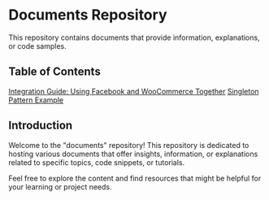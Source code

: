 # Documents Repository

This repository contains documents that provide information, explanations, or code samples.

## Table of Contents
[Integration Guide: Using Facebook and WooCommerce Together](https://kripsmansi.github.io/blogs/php-oop-singleton-pattern)
[Singleton Pattern Example](https://kripsmansi.github.io/blogs/php-oop-singleton-pattern)

## Introduction

Welcome to the "documents" repository! This repository is dedicated to hosting various documents that offer insights, information, or explanations related to specific topics, code snippets, or tutorials.

Feel free to explore the content and find resources that might be helpful for your learning or project needs.



